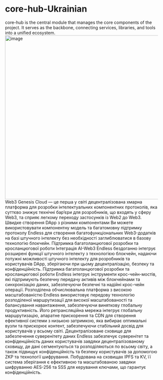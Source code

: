   # core-hub-Ukrainian
core-hub is the central module that manages the core components of the project. It serves as the backbone, connecting services, libraries, and tools into a unified ecosystem.
<img width="960" height="540" alt="image" src="https://github.com/user-attachments/assets/94c81f9f-022b-4bcf-b8ee-bffdaf84eefd" />
Web3 Genesis Cloud — це перша у світі децентралізована хмарна платформа для розробки інтелектуальних компонентних протоколів, яка суттєво знижує технічні бар’єри для розробників, що входять у сферу Web3, та сприяє легкому переходу застосунків із Web2 до Web3.
Швидке створення DApp з різними компонентами
Ви можете використовувати компонентну модель та багатомовну підтримку протоколу Endless для створення багатофункціональних Web3-додатків на базі штучного інтелекту без необхідності заглиблюватися в базову технологію блокчейн.
Підтримка багатоланцюгової розробки та кросланцюгової роботи
Інтеграція AI-Web3
Endless бездоганно інтегрує розширені функції штучного інтелекту з технологією блокчейн, надаючи потужні можливості штучного інтелекту для розробників та користувачів DApp, зберігаючи при цьому децентралізацію, безпеку та конфіденційність.
Підтримка багатоланцюгової розробки та кросланцюгової роботи
Endless інтегрує інструменти крос-чейн-мостів, які підтримують безпечну передачу активів між блокчейнами та синхронізацію даних, забезпечуючи безпечні та надійні крос-чейн операції.
Розподілена обчислювальна платформа з високою масштабованістю
Endless використовує передову технологію розподіленої маршрутизації для високої масштабованості та балансування навантаження, забезпечуючи виняткову глобальну продуктивність. Його ретрансляційна мережа інтегрує глобальну маршрутизацію, апаратне прискорення та CDN для створення ефективної системи з низькою затримкою, яка вибирає оптимальні вузли та прискорює контент, забезпечуючи стабільний досвід для користувачів у всьому світі.
Децентралізоване сховище для забезпечення суверенітету даних
Endless забезпечує суверенітет та конфіденційність даних користувачів завдяки децентралізованому сховищу, де дані сегментуються та розподіляються по всьому світу, а також підвищує конфіденційність та безпеку користувачів за допомогою ZKP та технології шифрування. Побудована на сховищах IPFS та KV, її система зберігання є ефективною та масштабованою завдяки шифруванню AES-256 та SSS для керування ключами, що гарантує конфіденційність.
